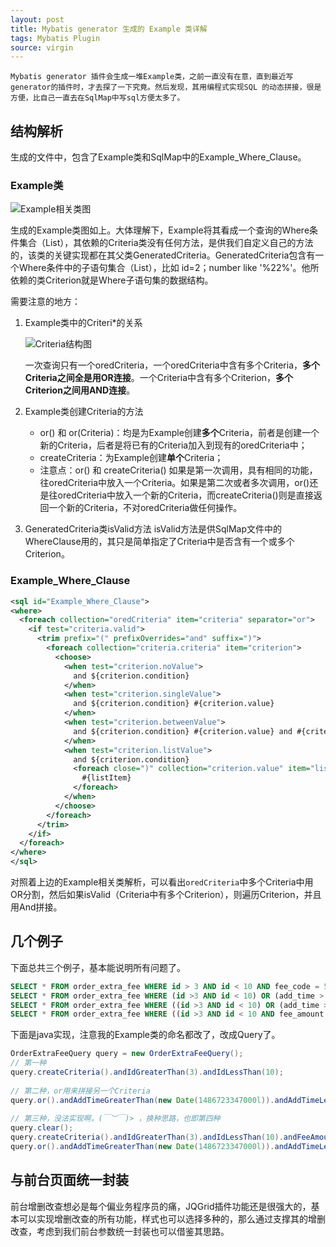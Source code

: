 ```yaml
---
layout: post
title: Mybatis generator 生成的 Example 类详解
tags: Mybatis Plugin
source: virgin
---
```

    Mybatis generator 插件会生成一堆Example类，之前一直没有在意，直到最近写generator的插件时，才去探了一下究竟。然后发现，其用编程式实现SQL 的动态拼接，很是方便，比自己一直去在SqlMap中写sql方便太多了。

## 结构解析
生成的文件中，包含了Example类和SqlMap中的Example_Where_Clause。
### Example类
![Example相关类图]({{site.url}}/assets/img-blog/Mybatis/ExampleClass.png)

生成的Example类图如上。大体理解下，Example将其看成一个查询的Where条件集合（List<Criteria>），其依赖的Criteria类没有任何方法，是供我们自定义自己的方法的，该类的关键实现都在其父类GeneratedCriteria。GeneratedCriteria包含有一个Where条件中的子语句集合（List<Criterion>），比如 id=2；number like '%22%'。他所依赖的类Criterion就是Where子语句集的数据结构。
 
需要注意的地方：
1. Example类中的Criteri*的关系
   
   ![Criteria结构图]({{site.url}}/assets/img-blog/Mybatis/CreteriaStruct.png)

    一次查询只有一个oredCriteria，一个oredCriteria中含有多个Criteria，**多个Criteria之间全是用OR连接**。一个Criteria中含有多个Criterion，**多个Criterion之间用AND连接**。
2. Example类创建Criteria的方法
    * or() 和 or(Criteria)：均是为Example创建**多个**Criteria，前者是创建一个新的Criteria，后者是将已有的Criteria加入到现有的oredCriteria中；
    * createCriteria：为Example创建**单个**Criteria；
    * 注意点：or() 和 createCriteria() 如果是第一次调用，具有相同的功能，往oredCriteria中放入一个Criteria。如果是第二次或者多次调用，or()还是往oredCriteria中放入一个新的Criteria，而createCriteria()则是直接返回一个新的Criteria，不对oredCriteria做任何操作。
3. GeneratedCriteria类isValid方法
    isValid方法是供SqlMap文件中的WhereClause用的，其只是简单指定了Criteria中是否含有一个或多个Criterion。

### Example_Where_Clause
```xml
<sql id="Example_Where_Clause">
<where>
  <foreach collection="oredCriteria" item="criteria" separator="or">
	<if test="criteria.valid">
	  <trim prefix="(" prefixOverrides="and" suffix=")">
		<foreach collection="criteria.criteria" item="criterion">
		  <choose>
			<when test="criterion.noValue">
			  and ${criterion.condition}
			</when>
			<when test="criterion.singleValue">
			  and ${criterion.condition} #{criterion.value}
			</when>
			<when test="criterion.betweenValue">
			  and ${criterion.condition} #{criterion.value} and #{criterion.secondValue}
			</when>
			<when test="criterion.listValue">
			  and ${criterion.condition}
			  <foreach close=")" collection="criterion.value" item="listItem" open="(" separator=",">
				#{listItem}
			  </foreach>
			</when>
		  </choose>
		</foreach>
	  </trim>
	</if>
  </foreach>
</where>
</sql>
```
对照着上边的Example相关类解析，可以看出`oredCriteria`中多个Criteria中用OR分割，然后如果isValid（Criteria中有多个Criterion），则遍历Criterion，并且用And拼接。

## 几个例子
下面总共三个例子，基本能说明所有问题了。
```sql
SELECT * FROM order_extra_fee WHERE id > 3 AND id < 10 AND fee_code = 502;
SELECT * FROM order_extra_fee WHERE (id >3 AND id < 10) OR (add_time > '2017-02-10 18:42:27' AND add_time < '2017-02-12 18:42:27');
SELECT * FROM order_extra_fee WHERE ((id >3 AND id < 10) OR (add_time > '2017-02-10 18:42:27' AND add_time < '2017-02-12 18:42:27')) AND fee_amount > 0;
SELECT * FROM order_extra_fee WHERE ((id >3 AND id < 10 AND fee_amount > 0) OR (add_time > '2017-02-10 18:42:27' AND add_time < '2017-02-12 18:42:27')AND fee_amount > 0);
```
下面是java实现，注意我的Example类的命名都改了，改成Query了。
```java
OrderExtraFeeQuery query = new OrderExtraFeeQuery();
// 第一种
query.createCriteria().andIdGreaterThan(3).andIdLessThan(10);
 
// 第二种，or用来拼接另一个Criteria
query.or().andAddTimeGreaterThan(new Date(1486723347000l)).andAddTimeLessThan(new Date(1486896147000l));
 
// 第三种，没法实现啊，(￣︶￣)> ，换种思路，也即第四种
query.clear();
query.createCriteria().andIdGreaterThan(3).andIdLessThan(10).andFeeAmountGreaterThan(new BigDecimal("0"));
query.or().andAddTimeGreaterThan(new Date(1486723347000l)).andAddTimeLessThan(new Date(1486896147000l)).andFeeAmountGreaterThan(new BigDecimal("0"));
```

## 与前台页面统一封装
前台增删改查想必是每个偏业务程序员的痛，JQGrid插件功能还是很强大的，基本可以实现增删改查的所有功能，样式也可以选择多种的，那么通过支撑其的增删改查，考虑到我们前台参数统一封装也可以借鉴其思路。
